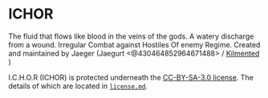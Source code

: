 # ICHOR
The fluid that flows like blood in the veins of the gods. A watery discharge from a wound. Irregular Combat against Hostiles Of enemy Regime.  Created and maintained by Jaeger (Jaegurt <@430464852964671488> / [Kilmented](https://github.com/Kilmented) )

I.C.H.O.R (ICHOR) is protected underneath the [CC-BY-SA-3.0 license](https://creativecommons.org/licenses/by-sa/3.0/). The details of which are located in [`license.md`](https://github.com/Kilmented/ICHOR?tab=License-1-ov-file). 
